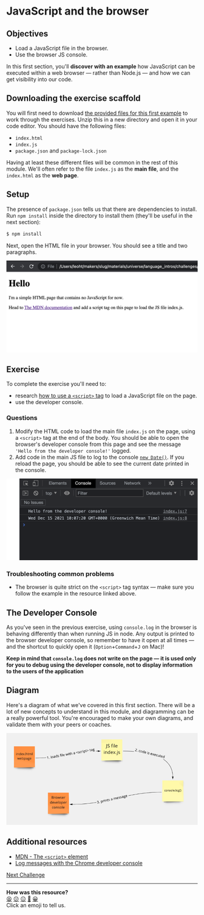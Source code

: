 # JavaScript and the browser

## Objectives

 * Load a JavaScript file in the browser.
 * Use the browser JS console.

<!-- OMITTED -->

In this first section, you'll **discover with an example** how JavaScript can be
executed within a web browser — rather than Node.js — and how we can get
visibility into our code. 

## Downloading the exercise scaffold

You will first need to download [the provided files for this first
example](../resources/example-1.zip) to work through the exercises. Unzip this
in a new directory and open it in your code editor. You should have the
following files:
 * `index.html`
 * `index.js`
 * `package.json` and `package-lock.json`

Having at least these different files will be common in the rest of this module.
We'll often refer to the file `index.js` as the **main file**, and the
`index.html` as the **web page**.

## Setup

The presence of `package.json` tells us that there are dependencies to install.
Run `npm install` inside the directory to install them (they'll be useful in the
next section):

```bash
$ npm install
```

Next, open the HTML file in your browser. You should see a title and two
paragraphs.

![A simple webpage](./resources/webpage-1.png)

## Exercise

To complete the exercise you'll need to:
 * research [how to use a `<script>`
   tag](https://developer.mozilla.org/en-US/docs/Web/HTML/Element/script#basic_usage)
   to load a JavaScript file on the page.
 * use the developer console.

### Questions

1. Modify the HTML code to load the main file `index.js` on the page, using a
   `<script>` tag at the end of the body. You should be able to open the
   browser's developer console from this page and see the message `'Hello from
   the developer console!'` logged.
2. Add code in the main JS file to log to the console [`new
   Date()`](https://developer.mozilla.org/en-US/docs/Web/JavaScript/Reference/Global_Objects/Date/Date).
   If you reload the page, you should be able to see the current date printed in
   the console.

![Logging in the console](./resources/webpage-2.png)

### Troubleshooting common problems

 * The browser is quite strict on the `<script>` tag syntax — make sure you
   follow the example in the resource linked above.

## The Developer Console

As you've seen in the previous exercise, using `console.log` in the browser is
behaving differently than when running JS in node. Any output is printed to the
browser developer console, so remember to have it open at all times — and the
shortcut to quickly open it (`Option`+`Command`+`J` on Mac)! 

**Keep in mind that `console.log` does not write on the page — it is used only
for you to debug using the developer console, not to display information to the
users of the application**

## Diagram

Here's a diagram of what we've covered in this first section. There will be a
lot of new concepts to understand in this module, and diagramming can be a
really powerful tool. You're encouraged to make your own diagrams, and validate
them with your peers or coaches.

![Diagram](./resources/console-log-diagram.png)

## Additional resources

 * [MDN - The `<script>`
   element](https://developer.mozilla.org/en-US/docs/Web/HTML/Element/script#basic_usage)
 * [Log messages with the Chrome developer
   console](https://developer.chrome.com/docs/devtools/console/log/)

[Next Challenge](02_build_tool.md)

<!-- BEGIN GENERATED SECTION DO NOT EDIT -->

---

**How was this resource?**  
[😫](https://airtable.com/shrUJ3t7KLMqVRFKR?prefill_Repository=makersacademy/javascript-web-applications&prefill_File=contents/01_javascript_browser.md&prefill_Sentiment=😫) [😕](https://airtable.com/shrUJ3t7KLMqVRFKR?prefill_Repository=makersacademy/javascript-web-applications&prefill_File=contents/01_javascript_browser.md&prefill_Sentiment=😕) [😐](https://airtable.com/shrUJ3t7KLMqVRFKR?prefill_Repository=makersacademy/javascript-web-applications&prefill_File=contents/01_javascript_browser.md&prefill_Sentiment=😐) [🙂](https://airtable.com/shrUJ3t7KLMqVRFKR?prefill_Repository=makersacademy/javascript-web-applications&prefill_File=contents/01_javascript_browser.md&prefill_Sentiment=🙂) [😀](https://airtable.com/shrUJ3t7KLMqVRFKR?prefill_Repository=makersacademy/javascript-web-applications&prefill_File=contents/01_javascript_browser.md&prefill_Sentiment=😀)  
Click an emoji to tell us.

<!-- END GENERATED SECTION DO NOT EDIT -->
